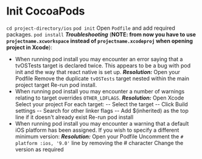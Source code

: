 # Init CocoaPods

`cd project-directory/ios`
`pod init`
Open `Podfile` and add required packages.
`pod install`
***Troubleshooting*** (**NOTE: from now you have to use `projectname.xcworkspace` instead of `projectname.xcodeproj` when opening project in Xcode**):
 - When running pod install you may encounter an error saying that a tvOSTests target is declared twice. This appears to be a bug with pod init and the way that react native is set up.
***Resolution:***
Open your Podfile
Remove the duplicate `tvOSTests` target nested within the main project target
Re-run pod install.
 - When running pod install you may encounter a number of warnings relating to target overrides `OTHER_LDFLAGS`.
***Resolution:***
Open Xcode
Select your project
For each target: -- Select the target -- Click Build settings -- Search for other linker flags -- Add $(inherited) as the top line if it doesn't already exist
Re-run pod install
 - When running pod install you may encounter a warning that a default iOS platform has been assigned. If you wish to specify a different minimum version:
***Resolution:***
Open your Podfile
Uncomment the `# platform :ios, '9.0'` line by removing the # character
Change the version as required
